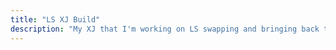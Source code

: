 ```yaml
---
title: "LS XJ Build"
description: "My XJ that I'm working on LS swapping and bringing back to life."
---
```

